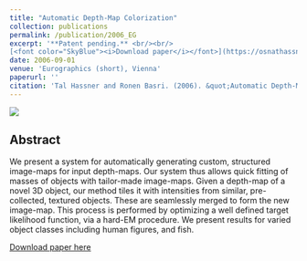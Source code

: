 ```yaml
---
title: "Automatic Depth-Map Colorization"
collection: publications
permalink: /publication/2006_EG
excerpt: '**Patent pending.** <br/><br/> 
[<font color="SkyBlue"><i>Download paper</i></font>](https://osnathassner.github.io/talhassner/projects/Coloralization/HassnerBasriEG06.pdf) '
date: 2006-09-01
venue: 'Eurographics (short), Vienna'
paperurl: ''
citation: 'Tal Hassner and Ronen Basri. (2006). &quot;Automatic Depth-Map Colorization.&quot; <i>Eurographics (short), Vienna</i>.'
---
```


<img src='https://osnathassner.github.io/talhassner/images/Automatic Depth Map Colorization - Icon.jpg'> 

Abstract
------
We present a system for automatically generating custom, structured image-maps for input depth-maps. Our system thus allows quick fitting of masses of objects with tailor-made image-maps. Given a depth-map of a novel 3D object, our method tiles it with intensities from similar, pre-collected, textured objects. These are seamlessly merged to form the new image-map. This process is performed by optimizing a well defined target likelihood function, via a hard-EM procedure. We present results for varied object classes including human figures, and fish.


[Download paper here](http://osnathassner.github.io/talhassner/projects/Coloralization/HassnerBasriEG06.pdf)
